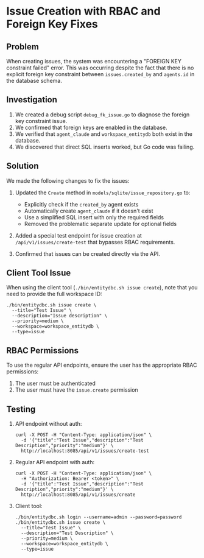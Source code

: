 # Issue Creation with RBAC and Foreign Key Fixes

## Problem

When creating issues, the system was encountering a "FOREIGN KEY constraint failed" error. This was occurring despite the fact that there is no explicit foreign key constraint between `issues.created_by` and `agents.id` in the database schema.

## Investigation

1. We created a debug script `debug_fk_issue.go` to diagnose the foreign key constraint issue.
2. We confirmed that foreign keys are enabled in the database.
3. We verified that `agent_claude` and `workspace_entitydb` both exist in the database.
4. We discovered that direct SQL inserts worked, but Go code was failing.

## Solution

We made the following changes to fix the issues:

1. Updated the `Create` method in `models/sqlite/issue_repository.go` to:
   - Explicitly check if the `created_by` agent exists
   - Automatically create `agent_claude` if it doesn't exist
   - Use a simplified SQL insert with only the required fields
   - Removed the problematic separate update for optional fields

2. Added a special test endpoint for issue creation at `/api/v1/issues/create-test` that bypasses RBAC requirements.

3. Confirmed that issues can be created directly via the API.

## Client Tool Issue

When using the client tool (`./bin/entitydbc.sh issue create`), note that you need to provide the full workspace ID:

```
./bin/entitydbc.sh issue create \
  --title="Test Issue" \
  --description="Issue description" \
  --priority=medium \
  --workspace=workspace_entitydb \
  --type=issue
```

## RBAC Permissions

To use the regular API endpoints, ensure the user has the appropriate RBAC permissions:

1. The user must be authenticated
2. The user must have the `issue.create` permission

## Testing

1. API endpoint without auth:
   ```
   curl -X POST -H "Content-Type: application/json" \
     -d '{"title":"Test Issue","description":"Test Description","priority":"medium"}' \
     http://localhost:8085/api/v1/issues/create-test
   ```

2. Regular API endpoint with auth:
   ```
   curl -X POST -H "Content-Type: application/json" \
     -H "Authorization: Bearer <token>" \
     -d '{"title":"Test Issue","description":"Test Description","priority":"medium"}' \
     http://localhost:8085/api/v1/issues/create
   ```

3. Client tool:
   ```
   ./bin/entitydbc.sh login --username=admin --password=password
   ./bin/entitydbc.sh issue create \
     --title="Test Issue" \
     --description="Test Description" \
     --priority=medium \
     --workspace=workspace_entitydb \
     --type=issue
   ```